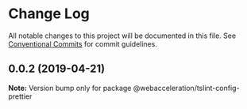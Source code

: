 # Change Log

All notable changes to this project will be documented in this file.
See [Conventional Commits](https://conventionalcommits.org) for commit guidelines.

## 0.0.2 (2019-04-21)

**Note:** Version bump only for package @webacceleration/tslint-config-prettier
